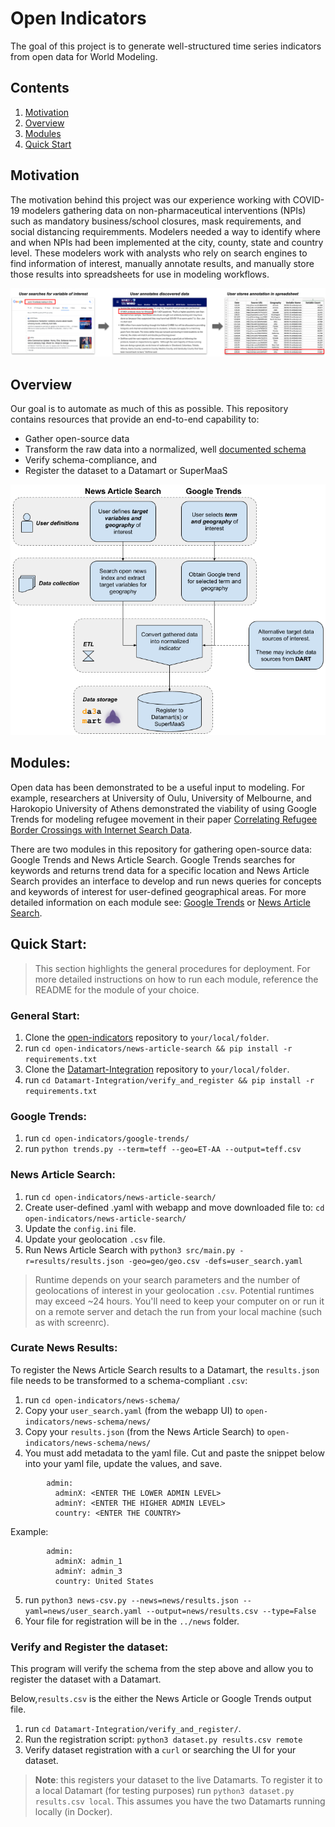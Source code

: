 # Open Indicators

The goal of this project is to generate well-structured time series indicators from open data for World Modeling. 

## Contents
1. [Motivation](#motivation)
2. [Overview](#overview)
3. [Modules](#modules)
4. [Quick Start](#quick-start)


## Motivation
The motivation behind this project was our experience working with COVID-19 modelers gathering data on non-pharmaceutical interventions (NPIs) such as mandatory business/school closures, mask requirements, and social distancing requiremments. Modelers needed a way to identify where and when NPIs had been implemented at the city, county, state and country level. These modelers work with analysts who rely on search engines to find information of interest, manually annotate results, and manually store those results into spreadsheets for use in modeling workflows. 

![Workflow](imgs/Open-Indicators-Workflow.png)

## Overview
Our goal is to automate as much of this as possible. This repository contains resources that provide an end-to-end capability to:

  - Gather open-source data
  - Transform the raw data into a normalized, well [documented schema](https://docs.google.com/spreadsheets/d/1BI0hsomtAyuzDTwc-7EgDxx8y1uTpsmeGWaEEPUGCXc/edit#gid=0)
  - Verify schema-compliance, and 
  - Register the dataset to a Datamart or SuperMaaS 

![Architecture](imgs/architecture.png)

## Modules:

Open data has been demonstrated to be a useful input to modeling. For example, researchers at University of Oulu, University of Melbourne, and Harokopio University of Athens demonstrated the viability of using Google Trends for modeling refugee movement in their paper [Correlating Refugee Border Crossings with Internet Search Data](http://jultika.oulu.fi/files/nbnfi-fe201901222715.pdf).

There are two modules in this repository for gathering open-source data: Google Trends and News Article Search. Google Trends searches for keywords and returns trend data for a specific location and News Article Search provides an interface to develop and run news queries for concepts and keywords of interest for user-defined geographical areas. For more detailed information on each module see: [Google Trends](https://github.com/jataware/open_-indicators/tree/master/google-trends) or [News Article Search](https://github.com/jataware/open-indicators/tree/master/news-article-search).


## Quick Start:

> This section highlights the general procedures for deployment. For more detailed instructions on how to run each module, reference the README for the module of your choice.

### General Start:

1. Clone the [open-indicators](https://github.com/jataware/open-indicators) repository to `your/local/folder`.
2. run `cd open-indicators/news-article-search && pip install -r requirements.txt`
3. Clone the [Datamart-Integration](https://github.com/WorldModelers/Datamart-Integration) repository to `your/local/folder`.
4. run `cd Datamart-Integration/verify_and_register && pip install -r requirements.txt`

### Google Trends:

1. run `cd open-indicators/google-trends/`
2. run `python trends.py --term=teff --geo=ET-AA --output=teff.csv`

### News Article Search:

1. run `cd open-indicators/news-article-search/`
2. Create user-defined .yaml with webapp and move downloaded file to: `cd open-indicators/news-article-search/`
3. Update the `config.ini` file.
4. Update your geolocation `.csv` file.
5. Run News Article Search with  `python3 src/main.py -r=results/results.json -geo=geo/geo.csv -defs=user_search.yaml`

> Runtime depends on your search parameters and the number of geolocations of interest in your geolocation `.csv`. Potential runtimes may exceed ~24 hours. You'll need to keep your computer on or run it on a remote server and detach the run from your local machine (such as with screenrc).

### Curate News Results:
To register the News Article Search results to a Datamart, the `results.json` file needs to be transformed to a schema-compliant `.csv`:

1. run `cd open-indicators/news-schema/`
2. Copy your `user_search.yaml` (from the webapp UI) to `open-indicators/news-schema/news/`
3. Copy your `results.json` (from the News Article Search) to `open-indicators/news-schema/news/`
4. You must add metadata to the yaml file.  Cut and paste the snippet below into your yaml file, update the values, and save.

```
        admin:
          adminX: <ENTER THE LOWER ADMIN LEVEL>
          adminY: <ENTER THE HIGHER ADMIN LEVEL>
          country: <ENTER THE COUNTRY>
```

Example:

```    
        admin:
          adminX: admin_1
          adminY: admin_3
          country: United States
```

5. run `python3 news-csv.py --news=news/results.json --yaml=news/user_search.yaml --output=news/results.csv --type=False`
6. Your file for registration will be in the `../news` folder. 

### Verify and Register the dataset:

This program will verify the schema from the step above and allow you to register the dataset with a Datamart.

Below,`results.csv` is the either the News Article or Google Trends output file.

1. run `cd Datamart-Integration/verify_and_register/`.
2. Run the registration script: `python3 dataset.py results.csv remote`
3. Verify dataset registration with a `curl` or searching the UI for your dataset.

> **Note**: this registers your dataset to the live Datamarts. To register it to a local Datamart (for testing purposes) run `python3 dataset.py results.csv local`. This assumes you have the two Datamarts running locally (in Docker).